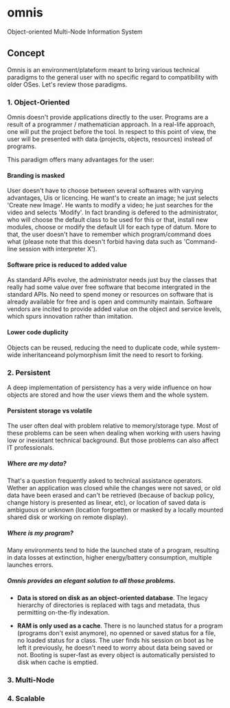 # omnis
Object-oriented Multi-Node Information System

## Concept
Omnis is an environment/plateform meant to bring various technical paradigms to the general user with no specific regard to compatibility with older OSes. Let's review those paradigms.

### 1. Object-Oriented
Omnis doesn't provide applications directly to the user. Programs are a result of a programmer&nbsp;/&nbsp;mathematician approach. In a real-life approach, one will put the project before the tool. In respect to this point of view, the user will be presented with data (projects, objects, resources) instead of programs.

   This paradigm offers many advantages for the user:

#### Branding is masked
User doesn't have to choose between several softwares with varying advantages, Uis or licencing. He want's to create an image; he just selects 'Create new Image'. He wants to modify a video; he just searches for the video and selects 'Modify'. In fact branding is defered to the administrator, who will choose the default class to be used for this or that, install new modules, choose or modify the default UI for each type of datum. More to that, the user doesn't have to remember which program/command does what (please note that this doesn't forbid having data such as 'Command-line session with interpreter X').

#### Software price is reduced to added value
As standard APIs evolve, the administrator needs just buy the classes that really had some value over free software that become intergrated in the standard APIs. No need to spend money or resources on software that is already available for free and is open and community maintain. Software vendors are incited to provide added value on the object and service levels, which spurs innovation rather than imitation.

#### Lower code duplicity
Objects can be reused, reducing the need to duplicate code, while system-wide inheritanceand polymorphism limit the need to resort to forking.
    
### 2. Persistent
A deep implementation of persistency has a very wide influence on how objects are stored and how the user views them and the whole system.

#### Persistent storage vs volatile
The user often deal with problem relative to memory/storage type. Most of these problems can be seen when dealing when working with users having low or inexistant technical background. But those problems can also affect IT professionals.

##### _Where are my data?_
That's a question frequently asked to technical assistance operators. Wether an application was closed while the changes were not saved, or old data have been erased and can't be retrieved (because of backup policy, change history is presented as linear, etc), or location of saved data is ambiguous or unknown (location forgoetten or masked by a locally mounted shared disk or working on remote display).

##### _Where is my program?_
Many environments tend to hide the launched state of a program, resulting in data losses at extinction, higher energy/battery consumption, multiple launches errors.

##### Omnis provides an elegant solution to all those problems.
* **Data is stored on disk as an object-oriented database**. The legacy hierarchy of directories is replaced with tags and metadata, thus permitting on-the-fly indexation.

* **RAM is only used as a cache**. There is no launched status for a program (programs don't exist anymore), no openned or saved status for a file, no loaded status for a class. The user finds his session on boot as he left it previously, he doesn't need to worry about data being saved or not. Booting is super-fast as every object is automatically persisted to disk when cache is emptied.

### 3. Multi-Node

### 4. Scalable
